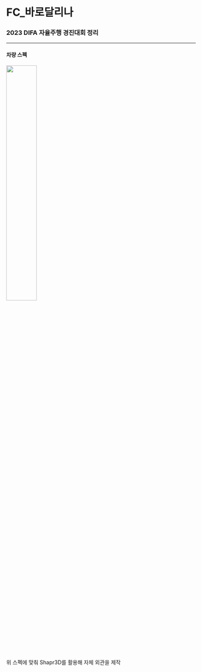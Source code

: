 # FC_바로달리나 

### 2023 DIFA 자율주행 경진대회 정리
---
#### 차량 스펙

<p align="left">
  <img width="40%" img src="https://github.com/user-attachments/assets/f89a4e7b-1374-4c86-ac04-dbbb3407c030">
</p>

위 스펙에 맞춰 Shapr3D를 활용해 자체 외관을 제작
